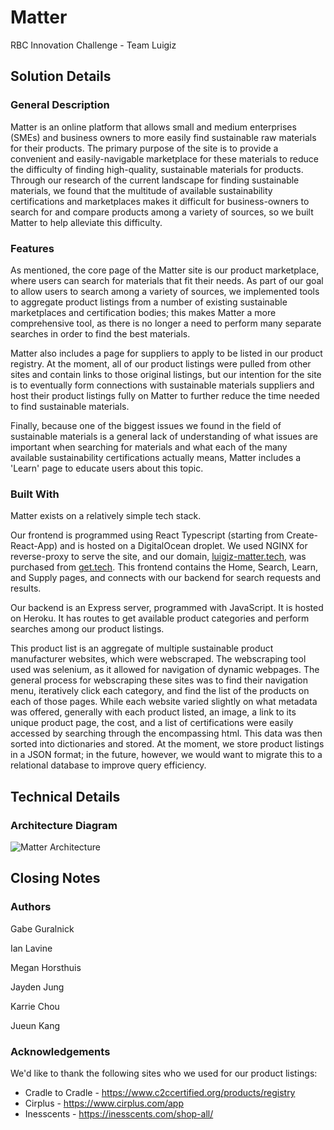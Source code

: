 # Matter

RBC Innovation Challenge - Team Luigiz

## Solution Details

### General Description

Matter is an online platform that allows small and medium enterprises (SMEs) and business owners to more easily find sustainable raw materials for their products.
The primary purpose of the site is to provide a convenient and easily-navigable marketplace for these materials to reduce the difficulty of finding high-quality, sustainable materials for products. Through our research of the current landscape for finding sustainable materials, we found that the multitude of available sustainability certifications and marketplaces makes it difficult for business-owners to search for and compare products among a variety of sources, so we built Matter to help alleviate this difficulty.

### Features

As mentioned, the core page of the Matter site is our product marketplace, where users can search for materials that fit their needs. As part of our goal to allow users to search among a variety of sources, we implemented tools to aggregate product listings from a number of existing sustainable marketplaces and certification bodies; this makes Matter a more comprehensive tool, as there is no longer a need to perform many separate searches in order to find the best materials.

Matter also includes a page for suppliers to apply to be listed in our product registry. At the moment, all of our product listings were pulled from other sites and contain links to those original listings, but our intention for the site is to eventually form connections with sustainable materials suppliers and host their product listings fully on Matter to further reduce the time needed to find sustainable materials.

Finally, because one of the biggest issues we found in the field of sustainable materials is a general lack of understanding of what issues are important when searching for materials and what each of the many available sustainability certifications actually means, Matter includes a 'Learn' page to educate users about this topic.

### Built With

Matter exists on a relatively simple tech stack.

Our frontend is programmed using React Typescript (starting from Create-React-App) and is hosted on a DigitalOcean droplet. We used NGINX for reverse-proxy to serve the site, and our domain, [luigiz-matter.tech](https://luigiz-matter.tech), was purchased from [get.tech](https://get.tech/). This frontend contains the Home, Search, Learn, and Supply pages, and connects with our backend for search requests and results.

Our backend is an Express server, programmed with JavaScript. It is hosted on Heroku. It has routes to get available product categories and perform searches among our product listings.

This product list is an aggregate of multiple sustainable product manufacturer websites, which were webscraped. The webscraping tool used was selenium, as it allowed for navigation of dynamic webpages. The general process for webscraping these sites was to find their navigation menu, iteratively click each category, and find the list of the products on each of those pages. While each website varied slightly on what metadata was offered, generally with each product listed, an image, a link to its unique product page, the cost, and a list of certifications were easily accessed by searching through the encompassing html. This data was then sorted into dictionaries and stored. At the moment, we store product listings in a JSON format; in the future, however, we would want to migrate this to a relational database to improve query efficiency.

## Technical Details

### Architecture Diagram

![Matter Architecture](https://user-images.githubusercontent.com/17555595/212224736-debdfc74-a279-42de-a990-3b723ec7e961.jpg)

## Closing Notes

### Authors

Gabe Guralnick

Ian Lavine

Megan Horsthuis

Jayden Jung

Karrie Chou

Jueun Kang

### Acknowledgements

We'd like to thank the following sites who we used for our product listings:

- Cradle to Cradle - https://www.c2ccertified.org/products/registry
- Cirplus - https://www.cirplus.com/app
- Inesscents - https://inesscents.com/shop-all/
